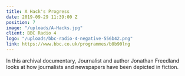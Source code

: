 ```yaml
---
title: A Hack's Progress
date: 2019-09-29 11:39:00 Z
position: 7
image: "/uploads/A-Hacks.jpg"
client: BBC Radio 4
logo: "/uploads/bbc-radio-4-negative-556b42.png"
link: https://www.bbc.co.uk/programmes/b0b90lng
---
```


In this archival documentary, Journalist and author Jonathan Freedland looks at how journalists and newspapers have been depicted in fiction.